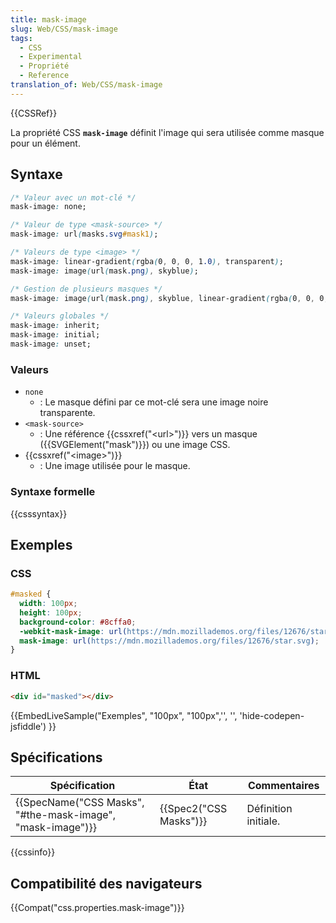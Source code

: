 ```yaml
---
title: mask-image
slug: Web/CSS/mask-image
tags:
  - CSS
  - Experimental
  - Propriété
  - Reference
translation_of: Web/CSS/mask-image
---
```

{{CSSRef}}

La propriété CSS **`mask-image`** définit l'image qui sera utilisée comme masque pour un élément.

## Syntaxe

```css
/* Valeur avec un mot-clé */
mask-image: none;

/* Valeur de type <mask-source> */
mask-image: url(masks.svg#mask1);

/* Valeurs de type <image> */
mask-image: linear-gradient(rgba(0, 0, 0, 1.0), transparent);
mask-image: image(url(mask.png), skyblue);

/* Gestion de plusieurs masques */
mask-image: image(url(mask.png), skyblue, linear-gradient(rgba(0, 0, 0, 1.0), transparent);

/* Valeurs globales */
mask-image: inherit;
mask-image: initial;
mask-image: unset;
```

### Valeurs

- `none`
  - : Le masque défini par ce mot-clé sera une image noire transparente.
- `<mask-source>`
  - : Une référence {{cssxref("&lt;url&gt;")}} vers un masque ({{SVGElement("mask")}}) ou une image CSS.
- {{cssxref("&lt;image&gt;")}}
  - : Une image utilisée pour le masque.

### Syntaxe formelle

{{csssyntax}}

## Exemples

### CSS

```css
#masked {
  width: 100px;
  height: 100px;
  background-color: #8cffa0;
  -webkit-mask-image: url(https://mdn.mozillademos.org/files/12676/star.svg);
  mask-image: url(https://mdn.mozillademos.org/files/12676/star.svg);
}
```

### HTML

```html
<div id="masked"></div>
```

{{EmbedLiveSample("Exemples", "100px", "100px",'', '', 'hide-codepen-jsfiddle') }}

## Spécifications

| Spécification                                                                | État                         | Commentaires         |
| ---------------------------------------------------------------------------- | ---------------------------- | -------------------- |
| {{SpecName("CSS Masks", "#the-mask-image", "mask-image")}} | {{Spec2("CSS Masks")}} | Définition initiale. |

{{cssinfo}}

## Compatibilité des navigateurs

{{Compat("css.properties.mask-image")}}
